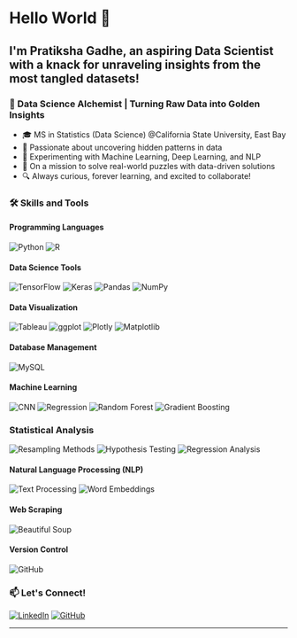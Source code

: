 # Hello World 👋

## I'm Pratiksha Gadhe, an aspiring Data Scientist with a knack for unraveling insights from the most tangled datasets!

### 🧪 Data Science Alchemist | Turning Raw Data into Golden Insights

- 🎓 MS in Statistics (Data Science) @California State University, East Bay
- 🚀 Passionate about uncovering hidden patterns in data
- 🔬 Experimenting with Machine Learning, Deep Learning, and NLP
- 🌟 On a mission to solve real-world puzzles with data-driven solutions
- 🔍 Always curious, forever learning, and excited to collaborate!


### 🛠️ Skills and Tools

#### Programming Languages
![Python](https://img.shields.io/badge/-Python-3776AB?style=for-the-badge&logo=python&logoColor=white)
![R](https://img.shields.io/badge/-R-276DC3?style=for-the-badge&logo=r&logoColor=white)

#### Data Science Tools
![TensorFlow](https://img.shields.io/badge/-TensorFlow-FF6F00?style=for-the-badge&logo=tensorflow&logoColor=white)
![Keras](https://img.shields.io/badge/-Keras-D00000?style=for-the-badge&logo=keras&logoColor=white)
![Pandas](https://img.shields.io/badge/-Pandas-150458?style=for-the-badge&logo=pandas&logoColor=white)
![NumPy](https://img.shields.io/badge/-NumPy-013243?style=for-the-badge&logo=numpy&logoColor=white)

#### Data Visualization
![Tableau](https://img.shields.io/badge/-Tableau-E97627?style=for-the-badge&logo=tableau&logoColor=white)
![ggplot](https://img.shields.io/badge/-ggplot-FC4E07?style=for-the-badge&logo=r&logoColor=white)
![Plotly](https://img.shields.io/badge/-Plotly-3F4F75?style=for-the-badge&logo=plotly&logoColor=white)
![Matplotlib](https://img.shields.io/badge/-Matplotlib-11557c?style=for-the-badge&logo=python&logoColor=white)

#### Database Management
![MySQL](https://img.shields.io/badge/-MySQL-4479A1?style=for-the-badge&logo=mysql&logoColor=white)

#### Machine Learning
![CNN](https://img.shields.io/badge/-CNN-FF6F00?style=for-the-badge&logo=tensorflow&logoColor=white)
![Regression](https://img.shields.io/badge/-Regression-013243?style=for-the-badge&logo=python&logoColor=white)
![Random Forest](https://img.shields.io/badge/-Random%20Forest-013243?style=for-the-badge&logo=python&logoColor=white)
![Gradient Boosting](https://img.shields.io/badge/-Gradient%20Boosting-013243?style=for-the-badge&logo=python&logoColor=white)


### **Statistical Analysis**
![Resampling Methods](https://img.shields.io/badge/-Resampling%20Methods-276DC3?style=for-the-badge&logo=r&logoColor=white)
![Hypothesis Testing](https://img.shields.io/badge/-Hypothesis%20Testing-276DC3?style=for-the-badge&logo=r&logoColor=white)
![Regression Analysis](https://img.shields.io/badge/-Regression%20Analysis-276DC3?style=for-the-badge&logo=r&logoColor=white)


#### Natural Language Processing (NLP)
![Text Processing](https://img.shields.io/badge/-Text%20Processing-3776AB?style=for-the-badge&logo=python&logoColor=white)
![Word Embeddings](https://img.shields.io/badge/-Word%20Embeddings-3776AB?style=for-the-badge&logo=python&logoColor=white)

#### Web Scraping
![Beautiful Soup](https://img.shields.io/badge/-Beautiful%20Soup-3776AB?style=for-the-badge&logo=python&logoColor=white)

#### Version Control
![GitHub](https://img.shields.io/badge/-GitHub-181717?style=for-the-badge&logo=github&logoColor=white)



### 📫 Let's Connect!

[![LinkedIn](https://img.shields.io/badge/-LinkedIn-0077B5?style=flat-square&logo=LinkedIn&logoColor=white)](https://www.linkedin.com/in/pratikshagadhe23/)
[![GitHub](https://img.shields.io/badge/-GitHub-181717?style=flat-square&logo=GitHub&logoColor=white)](https://github.com/pratikshagadhe23)

---






















